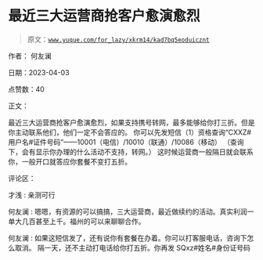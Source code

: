 # 最近三大运营商抢客户愈演愈烈

> 原文：[`www.yuque.com/for_lazy/xkrm14/kad7bq5eoduicznt`](https://www.yuque.com/for_lazy/xkrm14/kad7bq5eoduicznt)

作者： 何友澜

日期：2023-04-03

点赞数：40

正文：

最近三大运营商抢客户愈演愈烈，如果支持携号转网，最多能够给你打三折。但是你主动联系他们，他们一定不会答应的。 你可以先发短信（1）资格查询“CXXZ#用户名#证件号码”——10001（电信）/10010（联通）/10086（移动） （查询下，会有显示你办理的什么活动不支持，转网。） 这时候运营商一般隔日就会联系你，一般开口就答应你套餐不变打五折。

评论区：

才浅 : 亲测可行

何友澜 : 嗯嗯，有资源的可以搞搞，三大运营商，最近做续约的活动。真实利润一单大几百甚至上千。福州的可以来聊聊合作。

何友澜 : 如果这短信发了，还有说你有套餐在办着。你可以打客服电话，咨询下怎么取消。 隔一天，还不主动打电话给你打五折。你再发 SQxz#姓名#身份证号码

